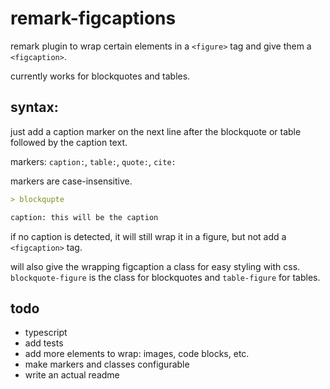 # remark-figcaptions

remark plugin to wrap certain elements in a `<figure>` tag and give them a `<figcaption>`.

currently works for blockquotes and tables.

## syntax:

just add a caption marker on the next line after the blockquote or table followed by the caption
text.

markers: `caption:`, `table:`, `quote:`, `cite:`

markers are case-insensitive.

```markdown
> blockqupte

caption: this will be the caption
```

if no caption is detected, it will still wrap it in a figure, but not add a `<figcaption>` tag.

will also give the wrapping figcaption a class for easy styling with css. `blockquote-figure` is the
class for blockquotes and `table-figure` for tables.

## todo

- typescript
- add tests
- add more elements to wrap: images, code blocks, etc.
- make markers and classes configurable
- write an actual readme
